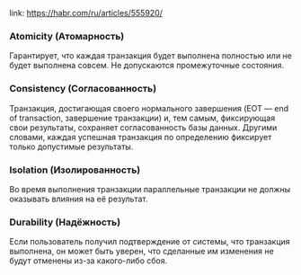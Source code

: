 link: https://habr.com/ru/articles/555920/

### Atomicity (Атомарность)

Гарантирует, что каждая транзакция будет выполнена полностью или не будет выполнена совсем. Не допускаются промежуточные состояния.

### Consistency (Согласованность)

Транзакция, достигающая своего нормального завершения (EOT — end of transaction, завершение транзакции) и, тем самым, фиксирующая свои результаты, сохраняет согласованность базы данных. Другими словами, каждая успешная транзакция по определению фиксирует только допустимые результаты.

### Isolation (Изолированность)

Во время выполнения транзакции параллельные транзакции не должны оказывать влияния на её результат.

### Durability (Надёжность)

Если пользователь получил подтверждение от системы, что транзакция выполнена, он может быть уверен, что сделанные им изменения не будут отменены из-за какого-либо сбоя.